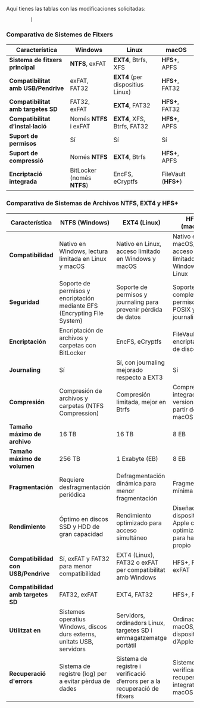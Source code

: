 Aquí tienes las tablas con las modificaciones solicitadas:

             |

### Comparativa de Sistemes de Fitxers

| Característica                      | **Windows**             | **Linux**                | **macOS**                |
|-------------------------------------|------------------------|-------------------------|-------------------------|
| **Sistema de fitxers principal**    | **NTFS**, exFAT        | **EXT4**, Btrfs, XFS    | **HFS+**, APFS          |
| **Compatibilitat amb USB/Pendrive** | exFAT, FAT32           | **EXT4** (per dispositius Linux) | **HFS+**, FAT32       |
| **Compatibilitat amb targetes SD**  | FAT32, exFAT           | **EXT4**, FAT32         | **HFS+**, FAT32         |
| **Compatibilitat d’instal·lació**   | Només **NTFS** i exFAT | **EXT4**, XFS, Btrfs, FAT32 | **HFS+**, APFS         |
| **Suport de permisos**              | Sí                     | Sí                      | Sí                      |
| **Suport de compressió**            | Només **NTFS**         | **EXT4**, Btrfs         | **HFS+**, APFS          |
| **Encriptació integrada**           | BitLocker (només **NTFS**) | EncFS, eCryptfs         | FileVault (**HFS+**)    |

### Comparativa de Sistemas de Archivos NTFS, EXT4 y HFS+

| Característica                     | **NTFS** (Windows)                                                         | **EXT4** (Linux)                                                         | **HFS+** (macOS)                                                         |
|------------------------------------|---------------------------------------------------------------------------|--------------------------------------------------------------------------|--------------------------------------------------------------------------|
| **Compatibilidad**                 | Nativo en Windows, lectura limitada en Linux y macOS                      | Nativo en Linux, acceso limitado en Windows y macOS                      | Nativo en macOS, acceso limitado en Windows y Linux                      |
| **Seguridad**                      | Soporte de permisos y encriptación mediante EFS (Encrypting File System)  | Soporte de permisos y journaling para prevenir pérdida de datos          | Soporte completo de permisos POSIX y journaling                         |
| **Encriptación**                   | Encriptación de archivos y carpetas con BitLocker                         | EncFS, eCryptfs                                                          | FileVault para encriptación de discos                                    |
| **Journaling**                     | Sí                                                                        | Sí, con journaling mejorado respecto a EXT3                              | Sí                                                                        |
| **Compresión**                     | Compresión de archivos y carpetas (NTFS Compression)                      | Compresión limitada, mejor en Btrfs                                      | Compresión integrada en versiones a partir de macOS 10.6                 |
| **Tamaño máximo de archivo**       | 16 TB                                                                     | 16 TB                                                                    | 8 EB                                                                     |
| **Tamaño máximo de volumen**       | 256 TB                                                                    | 1 Exabyte (EB)                                                           | 8 EB                                                                     |
| **Fragmentación**                  | Requiere desfragmentación periódica                                       | Defragmentación dinámica para menor fragmentación                        | Fragmentación mínima                                                    |
| **Rendimiento**                    | Óptimo en discos SSD y HDD de gran capacidad                              | Rendimiento optimizado para acceso simultáneo                            | Diseñado para dispositivos Apple con optimización para hardware propio   |
| **Compatibilidad con USB/Pendrive**| Sí, exFAT y FAT32 para menor compatibilidad                               | EXT4 (Linux), FAT32 o exFAT per compatibilitat amb Windows                | HFS+, FAT32, exFAT                                                      |
| **Compatibilidad amb targetes SD** | FAT32, exFAT                                                              | EXT4, FAT32                                                              | HFS+, FAT32                                                              |
| **Utilitzat en**                   | Sistemes operatius Windows, discos durs externs, unitats USB, servidors   | Servidors, ordinadors Linux, targetes SD i emmagatzematge portàtil       | Ordinadors macOS, dispositius d’Apple                                    |
| **Recuperació d'errors**           | Sistema de registre (log) per a evitar pèrdua de dades                    | Sistema de registre i verificació d’errors per a la recuperació de fitxers | Sistemes de verificació i recuperació integrats en macOS                |
